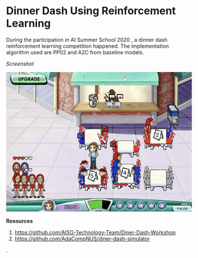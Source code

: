 # Dinner Dash Using Reinforcement Learning

During the participation in AI Summer School 2020 , a dinner dash reinforcement learning competition happened. The implementation algorithm used are PP02 and A2C from baseline models. 

*Screenshot*

![DinnerDash](https://github.com/TDeepanshPandey/Dinner_Dash/blob/master/diner_dash.png)

**Resources**

1. https://github.com/AISG-Technology-Team/Diner-Dash-Workshop
2. https://github.com/AdaCompNUS/diner-dash-simulator

.
